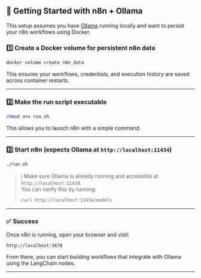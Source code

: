 ## 🚀 Getting Started with n8n + Ollama

This setup assumes you have [Ollama](https://ollama.com) running locally and want to persist your n8n workflows using Docker.

### 1️⃣ Create a Docker volume for persistent n8n data

```bash
docker volume create n8n_data
```

This ensures your workflows, credentials, and execution history are saved across container restarts.

---

### 2️⃣ Make the run script executable

```bash
chmod u+x run.sh
```

This allows you to launch n8n with a simple command.

---

### 3️⃣ Start n8n (expects Ollama at `http://localhost:11434`)

```bash
./run.sh
```

> ℹ️ Make sure Ollama is already running and accessible at `http://localhost:11434`.  
> You can verify this by running:
> ```bash
> curl http://localhost:11434/models
> ```

---

### ✅ Success

Once n8n is running, open your browser and visit:

```
http://localhost:5678
```

From there, you can start building workflows that integrate with Ollama using the LangChain nodes.

---
